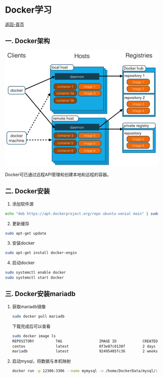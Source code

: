 # Docker学习

[返回-首页](../README.md)

## 一. Docker架构

![Docker架构图](images/docker1.png)

Docker可已通过远程API管理和创建本地和远程的容器。

## 二. Docker安装

1. 添加软件源

```bash
echo "deb https://apt.dockerproject.org/repo ubuntu-xenial main" | sudo tee /etc/apt/sources.list.d/docker.list
```
2. 更新缓存
```bash
sudo apt-get update
```

3. 安装docker
```bash
sudo apt-get install docker-engin
```


4. 启动docker

```bash
sudo systemctl enable docker
sudo systemctl start docker
```

## 三. Docker安装mariadb

1. 获取mariadb镜像

   ```bash
   sudo docker pull mariadb
   ```

   下载完成后可以查看

   ```bash
   sudo docker image ls
   REPOSITORY          TAG                 IMAGE ID            CREATED             SIZE
   centos              latest              0f3e07c0138f        2 days ago          220MB
   mariadb             latest              92495405fc36        2 weeks ago         356MB
   ```

2. 启动mysql，将数据与本机映射

   ```bash
   docker run -p 12306:3306 --name mymysql -v /home/DockerData/mysql/:/etc/mysql/ -v /home/DockerData/mysql/logs:/logs -v /home/DockerData/mysql/data:/var/lib/mysql -e MYSQL_ROOT_PASSWORD=123456 -d mariadb
   ```

   